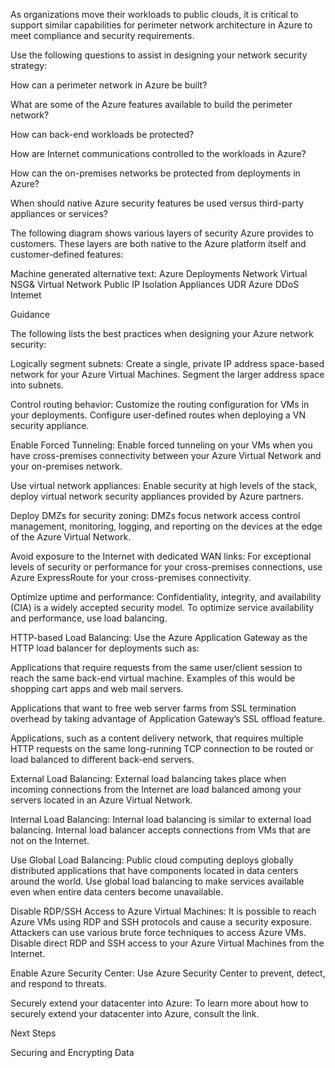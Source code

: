 
As organizations move their workloads to public clouds, it is critical to support similar capabilities for perimeter network architecture in Azure to meet compliance and security requirements. 


 


Use the following questions to assist in designing your network security strategy: 


 

How can a perimeter network in Azure be built? 



 

What are some of the Azure features available to build the perimeter network? 



 

How can back-end workloads be protected? 



 

How are Internet communications controlled to the workloads in Azure? 



 

How can the on-premises networks be protected from deployments in Azure? 



 

When should native Azure security features be used versus third-party appliances or services? 



 


 


The following diagram shows various layers of security Azure provides to customers. These layers are both native to the Azure platform itself and customer-defined features: 


 


 


Machine generated alternative text: Azure Deployments Network Virtual NSG& Virtual Network Public IP Isolation Appliances UDR Azure DDoS Intemet 


 


 


Guidance 


The following lists the best practices when designing your Azure network security: 


 

Logically segment subnets:  Create a single, private IP address space-based network for your Azure Virtual Machines. Segment the larger address space into subnets.  



 

Control routing behavior:  Customize the routing configuration for VMs in your deployments. Configure user-defined routes when deploying a VN security appliance. 



 

Enable Forced Tunneling:  Enable forced tunneling on your VMs when you have cross-premises connectivity between your Azure Virtual Network and your on-premises network.  



 

Use virtual network appliances:   Enable security at high levels of the stack, deploy virtual network security appliances provided by Azure partners. 



 

Deploy DMZs for security zoning: DMZs focus network access control management, monitoring, logging, and reporting on the devices at the edge of the Azure Virtual Network.  



 

Avoid exposure to the Internet with dedicated WAN links:  For exceptional levels of security or performance for your cross-premises connections, use Azure ExpressRoute for your cross-premises connectivity.   



 

Optimize uptime and performance:  Confidentiality, integrity, and availability (CIA) is a widely accepted security model. To optimize service availability and performance, use load balancing. 



 

HTTP-based Load Balancing:  Use the Azure Application Gateway as the HTTP load balancer for deployments such as: 

Applications that require requests from the same user/client session to reach the same back-end virtual machine. Examples of this would be shopping cart apps and web mail servers. 


Applications that want to free web server farms from SSL termination overhead by taking advantage of Application Gateway’s SSL offload feature. 


Applications, such as a content delivery network, that requires multiple HTTP requests on the same long-running TCP connection to be routed or load balanced to different back-end servers. 




 

External Load Balancing:  External load balancing takes place when incoming connections from the Internet are load balanced among your servers located in an Azure Virtual Network.  



 

Internal Load Balancing:  Internal load balancing is similar to external load balancing. Internal load balancer accepts connections from VMs that are not on the Internet.   



 

Use Global Load Balancing:  Public cloud computing deploys globally distributed applications that have components located in data centers around the world. Use global load balancing to make services available even when entire data centers become unavailable. 



 

Disable RDP/SSH Access to Azure Virtual Machines:  It is possible to reach Azure VMs using RDP and SSH protocols and cause a security exposure. Attackers can use various brute force techniques to access Azure VMs. Disable direct RDP and SSH access to your Azure Virtual Machines from the Internet.  
 


Enable Azure Security Center:  Use Azure Security Center to prevent, detect, and respond to threats.  
 


Securely extend your datacenter into Azure: To learn more about how to securely extend your datacenter into Azure, consult the link. 



 


 


Next Steps 


Securing and Encrypting Data 
